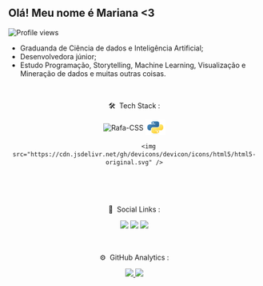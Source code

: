 ## Olá! Meu nome é Mariana <3 

<p align="left"> <img src="https://komarev.com/ghpvc/?username=marianamartiyns&color=blue" alt="Profile views" /> </p>

- Graduanda de Ciência de dados e Inteligência Artificial;
- Desenvolvedora júnior;
- Estudo Programação, Storytelling, Machine Learning, Visualização e Mineração de dados e muitas outras coisas.
<br><br>
</div>
  
  ## 
  
<div align="center">

  
🛠 &nbsp;Tech Stack :

  <img align="center" alt="Rafa-CSS" height="30" width="40" src="https://cdn.jsdelivr.net/gh/devicons/devicon/icons/mysql/mysql-plain-wordmark.svg">
  <img align="center" alt="Rafa-Python" height="30" width="40" src="https://raw.githubusercontent.com/devicons/devicon/master/icons/python/python-original.svg"
            <img src="https://cdn.jsdelivr.net/gh/devicons/devicon/icons/css3/css3-original.svg" />
  
            <img src="https://cdn.jsdelivr.net/gh/devicons/devicon/icons/html5/html5-original.svg" />
 
<br><br>      
</div>
  
  ## 
  
<div align="center">
  
 📩 &nbsp;Social Links :
  
  <a href="https://instagram.com/marianamartiyns" target="_blank"><img src="https://img.shields.io/badge/-Instagram-%23E4405F?style=for-the-badge&logo=instagram&logoColor=white" target="_blank"></a>
  <a href = "mailto:marianamatiyns@gmail.com"><img src="https://img.shields.io/badge/-Gmail-%23333?style=for-the-badge&logo=gmail&logoColor=white" target="_blank"></a>
  <a href="https://www.linkedin.com/in/profile-mariana-martins" target="_blank"><img src="https://img.shields.io/badge/-LinkedIn-%230077B5?style=for-the-badge&logo=linkedin&logoColor=white" target="_blank"></a> 
<br><br> 
<div align="center">
  
  ##
  
  ⚙️ &nbsp;GitHub Analytics :

  <a href="https://github.com/marianamartiyns">
  <img height="150em" src="https://github-readme-stats.vercel.app/api?username=marianamartiyns&show_icons=true&theme=dracula&include_all_commits=true&count_private=true"/>
  <img height="150em" src="https://github-readme-stats.vercel.app/api/top-langs/?username=marianamartiyns&layout=compact&langs_count=7&theme=dracula"/>
